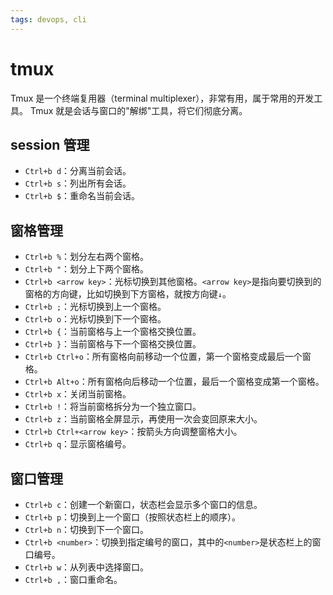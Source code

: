 ```yaml
---
tags: devops, cli
---
```


# tmux

Tmux 是一个终端复用器（terminal multiplexer），非常有用，属于常用的开发工具。
Tmux 就是会话与窗口的"解绑"工具，将它们彻底分离。

## session 管理

- `Ctrl+b d`：分离当前会话。
- `Ctrl+b s`：列出所有会话。
- `Ctrl+b $`：重命名当前会话。

## 窗格管理

- `Ctrl+b %`：划分左右两个窗格。
- `Ctrl+b "`：划分上下两个窗格。
- `Ctrl+b <arrow key>`：光标切换到其他窗格。`<arrow key>`是指向要切换到的窗格的方向键，比如切换到下方窗格，就按方向键`↓`。
- `Ctrl+b ;`：光标切换到上一个窗格。
- `Ctrl+b o`：光标切换到下一个窗格。
- `Ctrl+b {`：当前窗格与上一个窗格交换位置。
- `Ctrl+b }`：当前窗格与下一个窗格交换位置。
- `Ctrl+b Ctrl+o`：所有窗格向前移动一个位置，第一个窗格变成最后一个窗格。
- `Ctrl+b Alt+o`：所有窗格向后移动一个位置，最后一个窗格变成第一个窗格。
- `Ctrl+b x`：关闭当前窗格。
- `Ctrl+b !`：将当前窗格拆分为一个独立窗口。
- `Ctrl+b z`：当前窗格全屏显示，再使用一次会变回原来大小。
- `Ctrl+b Ctrl+<arrow key>`：按箭头方向调整窗格大小。
- `Ctrl+b q`：显示窗格编号。

## 窗口管理

- `Ctrl+b c`：创建一个新窗口，状态栏会显示多个窗口的信息。
- `Ctrl+b p`：切换到上一个窗口（按照状态栏上的顺序）。
- `Ctrl+b n`：切换到下一个窗口。
- `Ctrl+b <number>`：切换到指定编号的窗口，其中的`<number>`是状态栏上的窗口编号。
- `Ctrl+b w`：从列表中选择窗口。
- `Ctrl+b ,`：窗口重命名。
